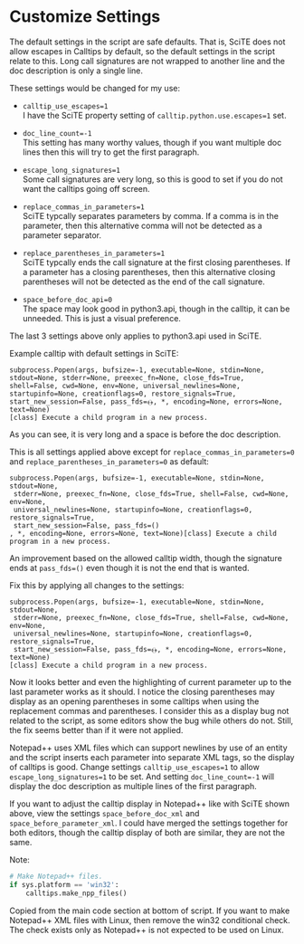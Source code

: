 # Customize Settings

The default settings in the script are safe defaults. That is, SciTE does
not allow escapes in Calltips by default, so the default settings in the script
relate to this. Long call signatures are not wrapped to another line and the
doc description is only a single line.

These settings would be changed for my use:

 * `calltip_use_escapes=1`<br>
   I have the SciTE property setting of `calltip.python.use.escapes=1` set.

 * `doc_line_count=-1`<br>
   This setting has many worthy values, though if you want multiple doc lines
   then this will try to get the first paragraph.

 * `escape_long_signatures=1`<br>
   Some call signatures are very long, so this is good to set if you do not
   want the calltips going off screen.

 * `replace_commas_in_parameters=1`<br>
   SciTE typcally separates parameters by comma. If a comma is in the parameter,
   then this alternative comma will not be detected as a parameter separator.

 * `replace_parentheses_in_parameters=1`<br>
   SciTE typcally ends the call signature at the first closing parentheses.
   If a parameter has a closing parentheses, then this alternative closing
   parentheses will not be detected as the end of the call signature.

 * `space_before_doc_api=0`<br>
   The space may look good in python3.api, though in the calltip, it can be
   unneeded. This is just a visual preference.

The last 3 settings above only applies to python3.api used in SciTE.

Example calltip with default settings in SciTE:

```
subprocess.Popen(args, bufsize=-1, executable=None, stdin=None, stdout=None, stderr=None, preexec_fn=None, close_fds=True, shell=False, cwd=None, env=None, universal_newlines=None, startupinfo=None, creationflags=0, restore_signals=True, start_new_session=False, pass_fds=﴾﴿, *, encoding=None, errors=None, text=None)
[class] Execute a child program in a new process.
```

As you can see, it is very long and a space is before the doc description.

This is all settings applied above except for `replace_commas_in_parameters=0`
and `replace_parentheses_in_parameters=0` as default:

```
subprocess.Popen(args, bufsize=-1, executable=None, stdin=None, stdout=None,
 stderr=None, preexec_fn=None, close_fds=True, shell=False, cwd=None, env=None,
 universal_newlines=None, startupinfo=None, creationflags=0, restore_signals=True,
 start_new_session=False, pass_fds=()
, *, encoding=None, errors=None, text=None)[class] Execute a child program in a new process.
```

An improvement based on the allowed calltip width, though the signature ends at
`pass_fds=()` even though it is not the end that is wanted.

Fix this by applying all changes to the settings:

```
subprocess.Popen(args, bufsize=-1, executable=None, stdin=None, stdout=None,
 stderr=None, preexec_fn=None, close_fds=True, shell=False, cwd=None, env=None,
 universal_newlines=None, startupinfo=None, creationflags=0, restore_signals=True,
 start_new_session=False, pass_fds=﴾﴿, *, encoding=None, errors=None, text=None)
[class] Execute a child program in a new process.
```

Now it looks better and even the highlighting of current parameter up to the
last parameter works as it should. I notice the closing parentheses may display
as an opening parentheses in some calltips when using the replacement commas
and parentheses. I consider this as a display bug not related to the script,
as some editors show the bug while others do not. Still, the fix seems
better than if it were not applied.

Notepad++ uses XML files which can support newlines by use of an entity and
the script inserts each parameter into separate XML tags, so the display of
calltips is good. Change settings `calltip_use_escapes=1` to allow
`escape_long_signatures=1` to be set. And setting `doc_line_count=-1` will
display the doc description as multiple lines of the first paragraph.

If you want to adjust the calltip display in Notepad++ like with SciTE
shown above, view the settings `space_before_doc_xml` and
`space_before_parameter_xml`. I could have merged the settings together
for both editors, though the calltip display of both are similar,
they are not the same.

Note:

```python
# Make Notepad++ files.
if sys.platform == 'win32':
    calltips.make_npp_files()
```

Copied from the main code section at bottom of script. If you want to make
Notepad++ XML files with Linux, then remove the win32 conditional check.
The check exists only as Notepad++ is not expected to be used on Linux.

